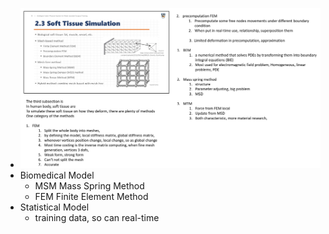 - ![image.png](../assets/image_1684313538136_0.png)
- Biomedical Model
	- MSM Mass Spring Method
	- FEM Finite Element Method
- Statistical Model
	- training data, so can real-time